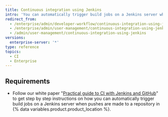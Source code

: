 ```yaml
---
title: Continuous integration using Jenkins
intro: 'You can automatically trigger build jobs on a Jenkins server when pushes are made to a repository in {% data variables.product.product_location %}.'
redirect_from:
  - /enterprise/admin/developer-workflow/continuous-integration-using-jenkins
  - /enterprise/admin/user-management/continuous-integration-using-jenkins
  - /admin/user-management/continuous-integration-using-jenkins
versions:
  enterprise-server: '*'
type: reference
topics:
  - CI
  - Enterprise
---
```

## Requirements

- Follow our white paper "[Practical guide to CI with Jenkins and GitHub](https://resources.github.com/whitepapers/practical-guide-to-CI-with-Jenkins-and-GitHub/)" to get step by step instructions on how you can automatically trigger build jobs on a Jenkins server when pushes are made to a repository in {% data variables.product.product_location %}.
